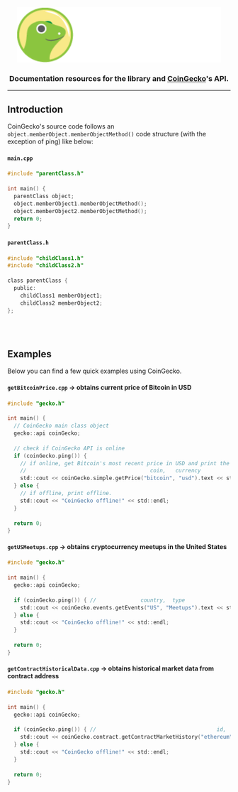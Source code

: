 <p align="center">
  <img width="460" height="125" src="/images/coingecko.jpg">
</p>
<h3 align="center">Documentation resources for the library and <a href="https://www.coingecko.com/">CoinGecko</a>'s API.</h3>
<hr>
<h2>Introduction</h2>
<p>CoinGecko's source code follows an <code>object.memberObject.memberObjectMethod()</code> code structure (with the exception of ping) like below:</p>

#### **`main.cpp`**
```c
#include "parentClass.h"

int main() {
  parentClass object;
  object.memberObject1.memberObjectMethod();
  object.memberObject2.memberObjectMethod();
  return 0;
}
```

#### **`parentClass.h`**
```c
#include "childClass1.h"
#include "childClass2.h"

class parentClass {
  public: 
    childClass1 memberObject1;
    childClass2 memberObject2;
};
```

<br><br>
<h2>Examples</h2>
<p>Below you can find a few quick examples using CoinGecko.</p>

#### **`getBitcoinPrice.cpp`** -> obtains current price of Bitcoin in USD
```c
#include "gecko.h"

int main() {
  // CoinGecko main class object
  gecko::api coinGecko;
  
  // check if CoinGecko API is online
  if (coinGecko.ping()) {
    // if online, get Bitcoin's most recent price in USD and print the JSON response
    //                                       coin,   currency
    std::cout << coinGecko.simple.getPrice("bitcoin", "usd").text << std::endl;
  } else {
    // if offline, print offline.
    std::cout << "CoinGecko offline!" << std::endl;
  }
  
  return 0;
}
```

#### **`getUSMeetups.cpp`** -> obtains cryptocurrency meetups in the United States
```c
#include "gecko.h"

int main() {
  gecko::api coinGecko;
  
  if (coinGecko.ping()) { //              country,  type
    std::cout << coinGecko.events.getEvents("US", "Meetups").text << std::endl;
  } else {
    std::cout << "CoinGecko offline!" << std::endl;
  }
  
  return 0;
}
```

#### **`getContractHistoricalData.cpp`** -> obtains historical market data from contract address
```c
#include "gecko.h"

int main() {
  gecko::api coinGecko;
  
  if (coinGecko.ping()) { //                                      id,                  contract_addres,             currency, days
    std::cout << coinGecko.contract.getContractMarketHistory("ethereum", "0x4363e1485764d206b01ddc9ca121030585259f6f", "usd", "1").text << std::endl;
  } else {
    std::cout << "CoinGecko offline!" << std::endl;
  }
  
  return 0;
}
```
